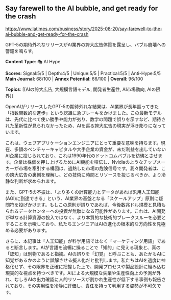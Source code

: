 ## Say farewell to the AI bubble, and get ready for the crash

https://www.latimes.com/business/story/2025-08-20/say-farewell-to-the-ai-bubble-and-get-ready-for-the-crash

GPT-5の期待外れなリリースがAI業界の誇大広告体質を露呈し、バブル崩壊への警鐘を鳴らす。

**Content Type**: 🎭 AI Hype

**Scores**: Signal:5/5 | Depth:4/5 | Unique:5/5 | Practical:5/5 | Anti-Hype:5/5
**Main Journal**: 68/100 | **Annex Potential**: 66/100 | **Overall**: 96/100

**Topics**: [[AIの誇大広告, 大規模言語モデル, 開発者生産性, AI市場動向, AIの限界]]

OpenAIがリリースしたGPT-5の期待外れな結果は、AI業界が長年謳ってきた「指数関数的な進歩」という認識に急ブレーキをかけました。この最新モデルは、先代に比べて使い勝手や能力が劣り、数学の問題で誤りを示すなど、期待された革新性が見られなかったため、AIを巡る誇大広告の現実が浮き彫りになっています。

これは、ウェブアプリケーションエンジニアにとって重要な意味を持ちます。現在、多額のベンチャーキャピタルや大手企業の資金が、未だ利益を出していないAI企業に投じられており、これは1990年代のドットコムバブルを彷彿とさせます。企業は株価を押し上げるためにAI機能を喧伝し、Nvidiaのようなチップメーカーが市場を牽引する構図は、過熱した市場の危険信号です。我々開発者は、この誇大広告の裏側を理解し、どの技術に時間とリソースを投じるべきか、より冷静な判断が求められます。

また、GPT-5の不振は、「より多くの計算能力とデータがあれば汎用人工知能(AGI)に到達できる」という、AI業界の基盤となる「スケールアップ」原則に疑問符を投げかけます。もしこの原則が誤りであれば、今後数兆ドル規模と見積もられるデータセンターへの投資が無駄になる可能性があります。これは、AI開発が単なる計算資源の投入ではなく、より本質的な技術的ブレークスルーを必要とすることを示唆しており、私たちエンジニアはAIの進化の根本的な方向性を見極める必要があります。

さらに、本記事は「人工知能」が科学用語ではなく「マーケティング用語」であると断言します。AIが言語を流暢に操ることで「知的」に見える現象と、真の「認知」は別物であると指摘。AIの誤りを「幻覚」と呼ぶことも、あたかもAIに知覚があるかのように誤解させる擬人化だと批判します。私たちはAIを過度に神格化せず、その限界を正確に把握した上で、開発プロセスや製品設計に組み込む現実的な視点を持つべきです。AIによる大規模な失業や生産性向上の予測が外れ、むしろAIの出力確認に人的リソースが割かれ生産性が低下する事例も報告されており、その実用性を冷静に評価し、責任を持って利用する姿勢が不可欠です。